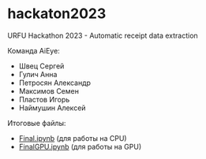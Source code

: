 # hackaton2023
URFU Hackathon 2023 - Automatic receipt data extraction

Команда AiEye:

- Швец Сергей
- Гулич Анна
- Петросян Александр
- Максимов Семен
- Пластов Игорь
- Наймушин Алексей

Итоговые файлы:

- [Final.ipynb](https://github.com/Illania/hackaton2023/blob/main/Final.ipynb) (для работы на CPU)
- [FinalGPU.ipynb](https://github.com/Illania/hackaton2023/blob/main/FinalGPU.ipynb) (для работы на GPU)
